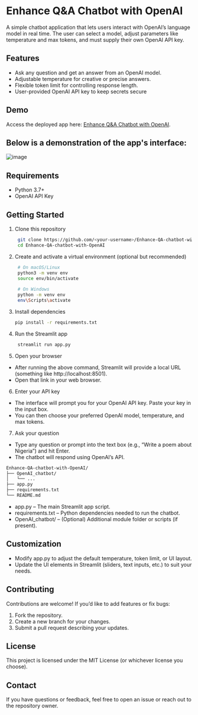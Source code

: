 # Enhance Q&A Chatbot with OpenAI
A simple chatbot application that lets users interact with OpenAI’s language model in real time. The user can select a model, adjust parameters like temperature and max tokens, and must supply their own OpenAI API key.

## Features
- Ask any question and get an answer from an OpenAI model.
- Adjustable temperature for creative or precise answers.
- Flexible token limit for controlling response length.
- User-provided OpenAI API key to keep secrets secure

## Demo
Access the deployed app here: [Enhance Q&A Chatbot with OpenAI](https://enhance-q-a-chatbot-with-openai-jjgmcesiyfu7w8zgllkyyh.streamlit.app/).

## **Below is a demonstration of the app's interface:**
![image](https://github.com/user-attachments/assets/1bdd262f-b76e-4768-9e8f-3afd9e06221b)

## Requirements
- Python 3.7+
- OpenAI API Key

## Getting Started

1. Clone this repository
   ``` bash
    git clone https://github.com/<your-username>/Enhance-QA-chatbot-with-OpenAI.git
    cd Enhance-QA-chatbot-with-OpenAI

   ```
2. Create and activate a virtual environment (optional but recommended)
   ``` bash
    # On macOS/Linux
    python3 -m venv env
    source env/bin/activate
    
    # On Windows
    python -m venv env
    env\Scripts\activate

   ```

3. Install dependencies
   ``` bash
   pip install -r requirements.txt

   ```

4. Run the Streamlit app
   ``` bash
    streamlit run app.py
   ```
5. Open your browser
 - After running the above command, Streamlit will provide a local URL (something like http://localhost:8501).
 - Open that link in your web browser.
6. Enter your API key
 - The interface will prompt you for your OpenAI API key. Paste your key in the input box.
 - You can then choose your preferred OpenAI model, temperature, and max tokens.
7. Ask your question
 - Type any question or prompt into the text box (e.g., “Write a poem about Nigeria”) and hit Enter.
 - The chatbot will respond using OpenAI’s API.

``` bash
Enhance-QA-chatbot-with-OpenAI/
├── OpenAI_chatbot/
│   └── ...
├── app.py
├── requirements.txt
└── README.md

```

- app.py – The main Streamlit app script.
- requirements.txt – Python dependencies needed to run the chatbot.
- OpenAI_chatbot/ – (Optional) Additional module folder or scripts (if present).

## Customization
- Modify app.py to adjust the default temperature, token limit, or UI layout.
- Update the UI elements in Streamlit (sliders, text inputs, etc.) to suit your needs.


## Contributing
 Contributions are welcome! If you’d like to add features or fix bugs:
 1. Fork the repository.
 2. Create a new branch for your changes.
 3. Submit a pull request describing your updates.

## License
This project is licensed under the MIT License (or whichever license you choose).

## Contact
If you have questions or feedback, feel free to open an issue or reach out to the repository owner.
